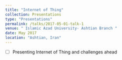 ```yaml
---
title: "Internet of Thing"
collection: Presentations
type: "Presentations"
permalink: /talks/2017-05-01-talk-1
venue: " Islamic Azad University- Ashtian Branch "
date: May 2017 
location: "Ashtian, Iran"
---
```


- [ ] Presenting Internet of Thing and challenges ahead
